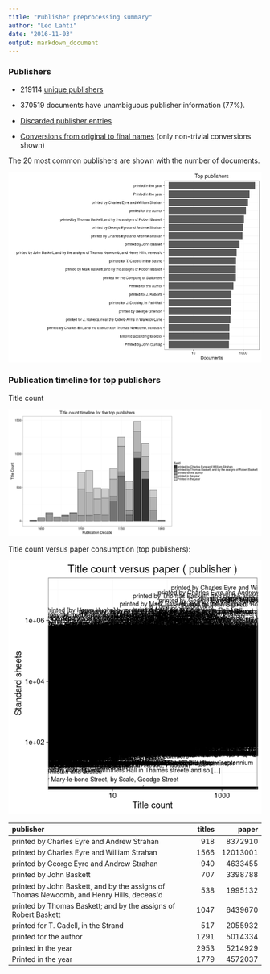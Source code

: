 ```yaml
---
title: "Publisher preprocessing summary"
author: "Leo Lahti"
date: "2016-11-03"
output: markdown_document
---
```



### Publishers

 * 219114 [unique publishers](output.tables/publisher_accepted.csv)

 * 370519 documents have unambiguous publisher information (77%). 

 * [Discarded publisher entries](output.tables/publisher_discarded.csv)

 * [Conversions from original to final names](output.tables/publisher_conversion_nontrivial.csv) (only non-trivial conversions shown)


The 20 most common publishers are shown with the number of documents. 

![plot of chunk summarypublisher2](figure/summarypublisher2-1.png)

### Publication timeline for top publishers

Title count

![plot of chunk summaryTop10pubtimeline](figure/summaryTop10pubtimeline-1.png)



Title count versus paper consumption (top publishers):

![plot of chunk publishertitlespapers](figure/publishertitlespapers-1.png)

|publisher                                                                                | titles|    paper|
|:----------------------------------------------------------------------------------------|------:|--------:|
|printed by Charles Eyre and Andrew Strahan                                               |    918|  8372910|
|printed by Charles Eyre and William Strahan                                              |   1566| 12013001|
|printed by George Eyre and Andrew Strahan                                                |    940|  4633455|
|printed by John Baskett                                                                  |    707|  3398788|
|printed by John Baskett, and by the assigns of Thomas Newcomb, and Henry Hills, deceas'd |    538|  1995132|
|printed by Thomas Baskett; and by the assigns of Robert Baskett                          |   1047|  6439670|
|printed for T. Cadell, in the Strand                                                     |    517|  2055932|
|printed for the author                                                                   |   1291|  5014334|
|printed in the year                                                                      |   2953|  5214929|
|Printed in the year                                                                      |   1779|  4572037|


